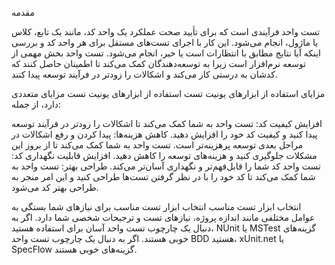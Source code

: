 مقدمه

تست واحد فرآیندی است که برای تأیید صحت عملکرد یک واحد کد، مانند یک تابع، کلاس یا ماژول، انجام می‌شود. این کار با اجرای تست‌های مستقل برای هر واحد کد و بررسی اینکه آیا نتایج مطابق با انتظارات است یا خیر، انجام می‌شود. تست واحد بخش مهمی از توسعه نرم‌افزار است زیرا به توسعه‌دهندگان کمک می‌کند تا اطمینان حاصل کنند که کدشان به درستی کار می‌کند و اشکالات را زودتر در فرآیند توسعه پیدا کنند.

مزایای استفاده از ابزارهای یونیت تست
استفاده از ابزارهای یونیت تست مزایای متعددی دارد، از جمله:

افزایش کیفیت کد: تست واحد به شما کمک می‌کند تا اشکالات را زودتر در فرآیند توسعه پیدا کنید و کیفیت کد خود را افزایش دهید.
کاهش هزینه‌ها: پیدا کردن و رفع اشکالات در مراحل بعدی توسعه پرهزینه‌تر است. تست واحد به شما کمک می‌کند تا از بروز این مشکلات جلوگیری کنید و هزینه‌های توسعه را کاهش دهید.
افزایش قابلیت نگهداری کد: تست واحد کد شما را قابل‌فهم‌تر و نگهداری آسان‌تر می‌کند.
طراحی بهتر: تست واحد به شما کمک می‌کند تا کد خود را با در نظر گرفتن تست‌ها طراحی کنید و این امر منجر به طراحی بهتر کد می‌شود.

انتخاب ابزار تست مناسب
انتخاب ابزار تست مناسب برای نیازهای شما بستگی به عوامل مختلفی مانند اندازه پروژه، نیازهای تست و ترجیحات شخصی شما دارد. اگر به دنبال یک چارچوب تست واحد آسان برای استفاده هستید، NUnit یا MSTest گزینه‌های خوبی هستند. اگر به دنبال یک چارچوب تست واحد BDD هستید، xUnit.net یا SpecFlow گزینه‌های خوبی هستند.
